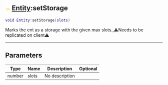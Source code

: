 ## ![shared](.gitbook/assets/shared.png) [Entity](./readme/Entity/README.md):setStorage

```lua
void Entity:setStorage(slots)
```

Marks the ent as a storage with the given max slots.,⚠️Needs to be replicated on client⚠️

------
## Parameters

| Type   | Name | Description | Optional |
| ------ | ---- | ----------- | -------: |
| number | slots | No description |  |

